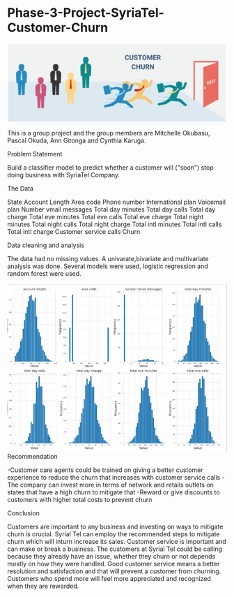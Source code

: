 # Phase-3-Project-SyriaTel-Customer-Churn
![Cover](https://github.com/Aquinate22/Phase-3-Project-SyriaTel-Customer-Churn/blob/main/fl/title.png)


This is a group project and the group members are Mitchelle Okubasu, Pascal Okuda, Ann Gitonga and Cynthia Karuga.

Problem Statement

Build a classifier model to predict whether a customer will ("soon") stop doing business with SyriaTel Company.

The Data


State 
Account Length 
Area code 
Phone number 
International plan 
Voicemail plan 
Number vmail messages 
Total day minutes 
Total day calls 
Total day charge
Total eve minutes 
Total eve calls 
Total eve charge 
Total night minutes 
Total night calls 
Total night charge 
Total intl minutes 
Total intl calls 
Total intl charge
Customer service calls
Churn

Data cleaning and analysis

The data had no missing values. A univarate,bivariate and multivariate analysis was done. Several models were used, logistic regression and random forest were used. 


![historam](https://github.com/Aquinate22/Phase-3-Project-SyriaTel-Customer-Churn/blob/main/fl/hist.png)
Recommendation

-Customer care agents could be trained on giving a better customer experience to reduce the churn that increases with customer service calls
-The company can invest more in terms of network and retails outlets on states that have a high churn to mitigate that
-Reward or give discounts to customers with higher total costs to prevent churn


Conclusion


Customers are important to any business and investing on ways to mitigate churn is crucial. Syrial Tel can employ the recommended steps to mitigate churn which will inturn increase its sales. Customer service is important and can make or break a business. The customers at Syrial Tel could be calling because they already have an issue, whether they churn or not depends mostly on how they were handled. Good customer service means a better resolution and satisfaction and that will prevent a customer from churning. Customers who spend more will feel more appreciated and recognized when they are rewarded.

